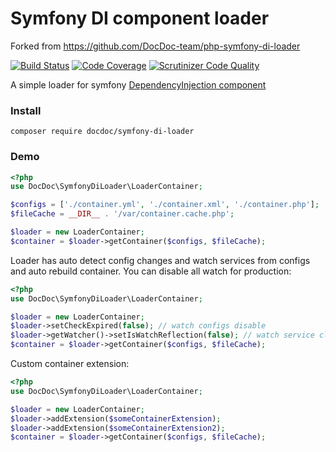 # Symfony DI component loader

Forked from https://github.com/DocDoc-team/php-symfony-di-loader

[![Build Status](https://travis-ci.org/DocDoc-team/php-symfony-di-loader.svg?branch=master)](https://travis-ci.org/DocDoc-team/php-symfony-di-loader)
[![Code Coverage](https://scrutinizer-ci.com/g/DocDoc-team/php-symfony-di-loader/badges/coverage.png?b=master)](https://scrutinizer-ci.com/g/DocDoc-team/php-symfony-di-loader/?branch=master)
[![Scrutinizer Code Quality](https://scrutinizer-ci.com/g/DocDoc-team/php-symfony-di-loader/badges/quality-score.png?b=master)](https://scrutinizer-ci.com/g/DocDoc-team/php-symfony-di-loader/?branch=master)


A simple loader for symfony [DependencyInjection component]( https://symfony.com/doc/current/components/dependency_injection.html)

### Install
`composer require docdoc/symfony-di-loader`


### Demo

```php
<?php
use DocDoc\SymfonyDiLoader\LoaderContainer;

$configs = ['./container.yml', './container.xml', './container.php'];
$fileCache = __DIR__ . '/var/container.cache.php';

$loader = new LoaderContainer;
$container = $loader->getContainer($configs, $fileCache);
```

Loader has auto detect config changes and watch services from configs and auto rebuild container.
You can disable all watch for production:

```php
<?php
use DocDoc\SymfonyDiLoader\LoaderContainer;

$loader = new LoaderContainer;
$loader->setCheckExpired(false); // watch configs disable
$loader->getWatcher()->setIsWatchReflection(false); // watch service class disable
$container = $loader->getContainer($configs, $fileCache);
```

Custom container extension:

```php
<?php
use DocDoc\SymfonyDiLoader\LoaderContainer;

$loader = new LoaderContainer;
$loader->addExtension($someContainerExtension);
$loader->addExtension($someContainerExtension2);
$container = $loader->getContainer($configs, $fileCache);
```
